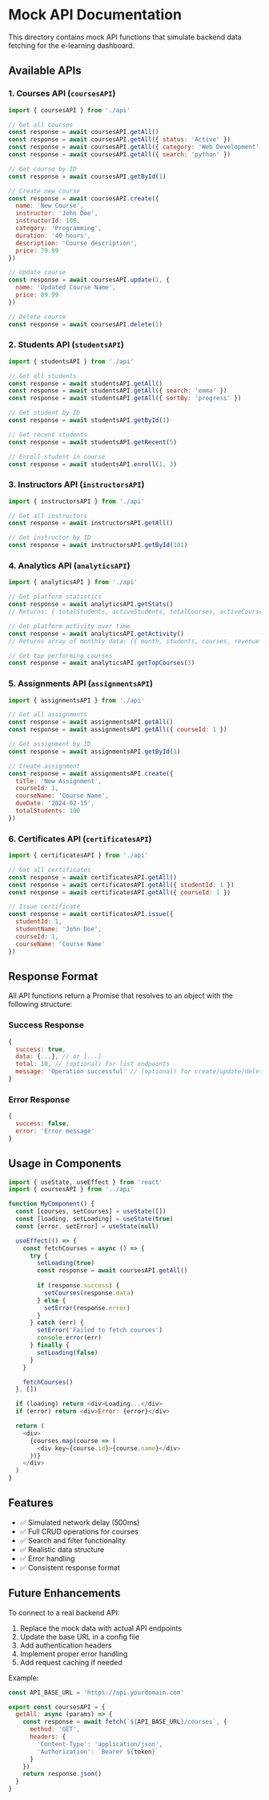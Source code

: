 # Mock API Documentation

This directory contains mock API functions that simulate backend data fetching for the e-learning dashboard.

## Available APIs

### 1. Courses API (`coursesAPI`)

```javascript
import { coursesAPI } from './api'

// Get all courses
const response = await coursesAPI.getAll()
const response = await coursesAPI.getAll({ status: 'Active' })
const response = await coursesAPI.getAll({ category: 'Web Development' })
const response = await coursesAPI.getAll({ search: 'python' })

// Get course by ID
const response = await coursesAPI.getById(1)

// Create new course
const response = await coursesAPI.create({
  name: 'New Course',
  instructor: 'John Doe',
  instructorId: 106,
  category: 'Programming',
  duration: '40 hours',
  description: 'Course description',
  price: 79.99
})

// Update course
const response = await coursesAPI.update(1, {
  name: 'Updated Course Name',
  price: 89.99
})

// Delete course
const response = await coursesAPI.delete(1)
```

### 2. Students API (`studentsAPI`)

```javascript
import { studentsAPI } from './api'

// Get all students
const response = await studentsAPI.getAll()
const response = await studentsAPI.getAll({ search: 'emma' })
const response = await studentsAPI.getAll({ sortBy: 'progress' })

// Get student by ID
const response = await studentsAPI.getById(1)

// Get recent students
const response = await studentsAPI.getRecent(5)

// Enroll student in course
const response = await studentsAPI.enroll(1, 3)
```

### 3. Instructors API (`instructorsAPI`)

```javascript
import { instructorsAPI } from './api'

// Get all instructors
const response = await instructorsAPI.getAll()

// Get instructor by ID
const response = await instructorsAPI.getById(101)
```

### 4. Analytics API (`analyticsAPI`)

```javascript
import { analyticsAPI } from './api'

// Get platform statistics
const response = await analyticsAPI.getStats()
// Returns: { totalStudents, activeStudents, totalCourses, activeCourses, completionRate, certificatesIssued, totalRevenue, averageRating }

// Get platform activity over time
const response = await analyticsAPI.getActivity()
// Returns array of monthly data: [{ month, students, courses, revenue }]

// Get top performing courses
const response = await analyticsAPI.getTopCourses(3)
```

### 5. Assignments API (`assignmentsAPI`)

```javascript
import { assignmentsAPI } from './api'

// Get all assignments
const response = await assignmentsAPI.getAll()
const response = await assignmentsAPI.getAll({ courseId: 1 })

// Get assignment by ID
const response = await assignmentsAPI.getById(1)

// Create assignment
const response = await assignmentsAPI.create({
  title: 'New Assignment',
  courseId: 1,
  courseName: 'Course Name',
  dueDate: '2024-02-15',
  totalStudents: 100
})
```

### 6. Certificates API (`certificatesAPI`)

```javascript
import { certificatesAPI } from './api'

// Get all certificates
const response = await certificatesAPI.getAll()
const response = await certificatesAPI.getAll({ studentId: 1 })
const response = await certificatesAPI.getAll({ courseId: 1 })

// Issue certificate
const response = await certificatesAPI.issue({
  studentId: 1,
  studentName: 'John Doe',
  courseId: 1,
  courseName: 'Course Name'
})
```

## Response Format

All API functions return a Promise that resolves to an object with the following structure:

### Success Response
```javascript
{
  success: true,
  data: {...}, // or [...]
  total: 10, // (optional) for list endpoints
  message: 'Operation successful' // (optional) for create/update/delete
}
```

### Error Response
```javascript
{
  success: false,
  error: 'Error message'
}
```

## Usage in Components

```javascript
import { useState, useEffect } from 'react'
import { coursesAPI } from '../api'

function MyComponent() {
  const [courses, setCourses] = useState([])
  const [loading, setLoading] = useState(true)
  const [error, setError] = useState(null)

  useEffect(() => {
    const fetchCourses = async () => {
      try {
        setLoading(true)
        const response = await coursesAPI.getAll()
        
        if (response.success) {
          setCourses(response.data)
        } else {
          setError(response.error)
        }
      } catch (err) {
        setError('Failed to fetch courses')
        console.error(err)
      } finally {
        setLoading(false)
      }
    }

    fetchCourses()
  }, [])

  if (loading) return <div>Loading...</div>
  if (error) return <div>Error: {error}</div>

  return (
    <div>
      {courses.map(course => (
        <div key={course.id}>{course.name}</div>
      ))}
    </div>
  )
}
```

## Features

- ✅ Simulated network delay (500ms)
- ✅ Full CRUD operations for courses
- ✅ Search and filter functionality
- ✅ Realistic data structure
- ✅ Error handling
- ✅ Consistent response format

## Future Enhancements

To connect to a real backend API:

1. Replace the mock data with actual API endpoints
2. Update the base URL in a config file
3. Add authentication headers
4. Implement proper error handling
5. Add request caching if needed

Example:
```javascript
const API_BASE_URL = 'https://api.yourdomain.com'

export const coursesAPI = {
  getAll: async (params) => {
    const response = await fetch(`${API_BASE_URL}/courses`, {
      method: 'GET',
      headers: {
        'Content-Type': 'application/json',
        'Authorization': `Bearer ${token}`
      }
    })
    return response.json()
  }
}
```
